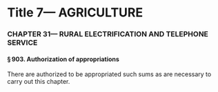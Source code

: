
# Title 7— AGRICULTURE
### CHAPTER 31— RURAL ELECTRIFICATION AND TELEPHONE SERVICE
#### § 903. Authorization of appropriations

There are authorized to be appropriated such sums as are necessary to carry out this chapter.
